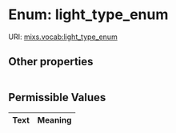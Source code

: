 
# Enum: light_type_enum




URI: [mixs.vocab:light_type_enum](https://w3id.org/mixs/vocab/light_type_enum)


## Other properties

|  |  |  |
| --- | --- | --- |

## Permissible Values

| Text | Meaning |
| :--- | --------: |

